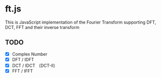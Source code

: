 # ft.js
This is JavaScript implementation of the Fourier Transform supporting DFT, DCT, FFT and their inverse transform

## TODO
- [x] Complex Number
- [x] DFT / IDFT
- [x] DCT / IDCT （DCT-II）
- [x] FFT / IFFT
